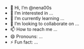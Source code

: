 - 👋 Hi, I’m @nena00s
- 👀 I’m interested in ...
- 🌱 I’m currently learning ...
- 💞️ I’m looking to collaborate on ...
- 📫 How to reach me ...
- 😄 Pronouns: ...
- ⚡ Fun fact: ...

<!---
nena00s/nena00s is a ✨ special ✨ repository because its `README.md` (this file) appears on your GitHub profile.
You can click the Preview link to take a look at your changes.
--->
